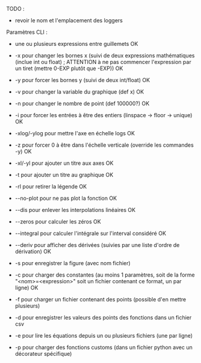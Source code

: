 TODO :

 - revoir le nom et l'emplacement des loggers

Paramètres CLI :
 - une ou plusieurs expressions entre guillemets OK
 - -x pour changer les bornes x (suivi de deux expressions mathématiques (inclue int ou float) ; ATTENTION à ne pas commencer l'expression par un tiret (mettre 0-EXP plutôt que -EXP)) OK
 - -y pour forcer les bornes y (suivi de deux int/float) OK
 - -v pour changer la variable du graphique (def x) OK
 - -n pour changer le nombre de point (def 100000?) OK
 - -i pour forcer les entrées à être des entiers (linspace -> floor -> unique) OK
 - -xlog/-ylog pour mettre l'axe en échelle logs OK
 - -z pour forcer 0 à être dans l'échelle verticale (override les commandes -y) OK

 - -xl/-yl pour ajouter un titre aux axes OK
 - -t pour ajouter un titre au graphique OK
 - -rl pour retirer la légende OK
 - --no-plot pour ne pas plot la fonction OK
 - --dis pour enlever les interpolations linéaires OK

 - --zeros pour calculer les zéros OK
 - --integral pour calculer l'intégrale sur l'interval considéré OK
 - --deriv pour afficher des dérivées (suivies par une liste d'ordre de dérivation) OK

 - -s pour enregistrer la figure (avec nom fichier)
 - -c pour charger des constantes (au moins 1 paramètres, soit de la forme "\<nom\>=\<expression\>" soit un fichier contenant ce format, un par ligne) OK
 - -f pour charger un fichier contenant des points (possible d'en mettre plusieurs)
 - -d pour enregistrer les valeurs des points des fonctions dans un fichier csv
 - -e pour lire les équations depuis un ou plusieurs fichiers (une par ligne)
 - -p pour charger des fonctions customs (dans un fichier python avec un décorateur spécifique)
